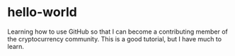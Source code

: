 hello-world
===========

Learning how to use GitHub so that I can become a contributing member of the cryptocurrency community. This is a good tutorial, but I have much to learn.
